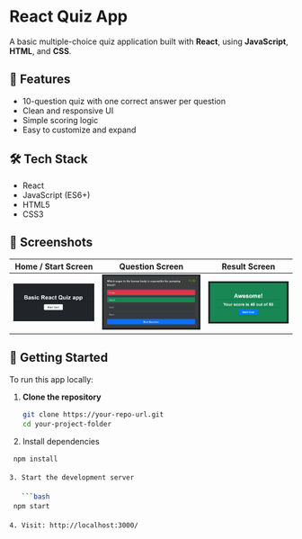 # React Quiz App

A basic multiple-choice quiz application built with **React**, using **JavaScript**, **HTML**, and **CSS**.

## 🚀 Features

- 10-question quiz with one correct answer per question
- Clean and responsive UI
- Simple scoring logic
- Easy to customize and expand

## 🛠 Tech Stack

- React
- JavaScript (ES6+)
- HTML5
- CSS3

## 📸 Screenshots

| Home / Start Screen | Question Screen | Result Screen |
|---------------------|------------------|----------------|
| ![Screenshot 1](screenshot.bmp) | ![Screenshot 2](screenshot2.bmp) | ![Screenshot 3](screenshot3.bmp) |

## 🔧 Getting Started

To run this app locally:

1. **Clone the repository**

   ```bash
   git clone https://your-repo-url.git
   cd your-project-folder

2. Install dependencies

  ```bash
   npm install

3. Start the development server

     ```bash
   npm start

4. Visit: http://localhost:3000/